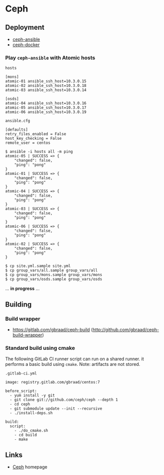 Ceph
====


Deployment
----------

  * [ceph-ansible](https://github.com/ceph/ceph-ansible)
  * [ceph-docker](https://github.com/ceph/ceph-docker)


### Play `ceph-ansible` with Atomic hosts

`hosts`
```
[mons]
atomic-01 ansible_ssh_host=10.3.0.15
atomic-02 ansible_ssh_host=10.3.0.18
atomic-03 ansible_ssh_host=10.3.0.14

[osds]
atomic-04 ansible_ssh_host=10.3.0.16
atomic-05 ansible_ssh_host=10.3.0.17
atomic-06 ansible_ssh_host=10.3.0.19
```

`ansible.cfg`
```
[defaults]
retry_files_enabled = False
host_key_checking = False
remote_user = centos
```

```
$ ansible -i hosts all -m ping
atomic-05 | SUCCESS => {
    "changed": false, 
    "ping": "pong"
}
atomic-01 | SUCCESS => {
    "changed": false, 
    "ping": "pong"
}
atomic-04 | SUCCESS => {
    "changed": false, 
    "ping": "pong"
}
atomic-03 | SUCCESS => {
    "changed": false, 
    "ping": "pong"
}
atomic-06 | SUCCESS => {
    "changed": false, 
    "ping": "pong"
}
atomic-02 | SUCCESS => {
    "changed": false, 
    "ping": "pong"
}
```

```
$ cp site.yml.sample site.yml
$ cp group_vars/all.sample group_vars/all
$ cp group_vars/mons.sample group_vars/mons
$ cp group_vars/osds.sample group_vars/osds
```

... **in progress** ...


Building
--------

### Build wrapper

  * https://gitlab.com/gbraad/ceph-build (http://github.com/gbraad/ceph-build-wrapper)


### Standard build using cmake
The following GitLab CI runner script can run on a shared runner. it performs a basic build using `cmake`. Note: artifacts are not stored.

`.gitlab-ci.yml`

```
image: registry.gitlab.com/gbraad/centos:7

before_script:
  - yum install -y git
  - git clone git://github.com/ceph/ceph --depth 1
  - cd ceph
  - git submodule update --init --recursive
  - ./install-deps.sh

build:
  script:
    - ./do_cmake.sh
    - cd build
    - make
```

Links
-----

  * [Ceph](http://ceph.com/) homepage

